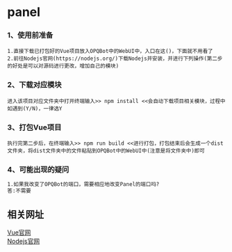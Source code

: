# panel

### 1、使用前准备
```
1.直接下载已打包好的Vue项目放入OPQBot中的WebUI中，入口在这()，下面就不用看了  
2.前往Nodejs官网(https://nodejs.org/)下载Nodejs并安装，并进行下列操作(第二步的好处是可以对源码进行更改，增加自己的模块)
```

### 2、下载对应模块
```
进入该项目对应文件夹中打开终端输入>> npm install <<会自动下载项目相关模块，过程中如遇到(Y/N)，一律选Y
```

### 3、打包Vue项目
```
执行完第二步后，在终端输入>> npm run build <<进行打包，打包结束后会生成一个dist文件夹，将dist文件夹中的文件粘贴到OPQBot中的WebUI中(注意是将文件夹中)即可
```

### 4、可能出现的疑问
```markdown
1.如果我改变了OPQBot的端口，需要相应地改变Panel的端口吗?
答:不需要
```

## 相关网址
[Vue官网](https://cn.vuejs.org)  
[Nodejs官网](https://nodejs.org/)

